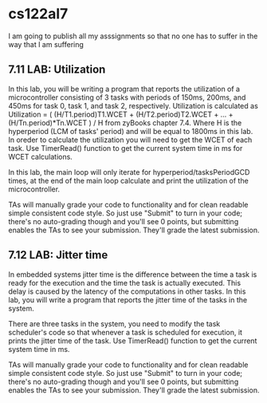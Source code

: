 # cs122al7
I am going to publish all my asssignments so that no one has to suffer in the way that I am suffering

## 7.11 LAB: Utilization

In this lab, you will be writing a program that reports the utilization of a microcontroller consisting of 3 tasks with periods of 150ms, 200ms, and 450ms for task 0, task 1, and task 2, respectively. Utilization is calculated as Utilization = ( (H/T1.period)T1.WCET + (H/T2.period)T2.WCET + … + (H/Tn.period)*Tn.WCET ) / H from zyBooks chapter 7.4. Where H is the hyperperiod (LCM of tasks' period) and will be equal to 1800ms in this lab. In oreder to calculate the utilization you will need to get the WCET of each task. Use TimerRead() function to get the current system time in ms for WCET calculations.

In this lab, the main loop will only iterate for hyperperiod/tasksPeriodGCD times, at the end of the main loop calculate and print the utilization of the microcontroller.

TAs will manually grade your code to functionality and for clean readable simple consistent code style. So just use "Submit" to turn in your code; there's no auto-grading though and you'll see 0 points, but submitting enables the TAs to see your submission. They'll grade the latest submission.

## 7.12 LAB: Jitter time
In embedded systems jitter time is the difference between the time a task is ready for the execution and the time the task is actually executed. This delay is caused by the latency of the computations in other tasks. In this lab, you will write a program that reports the jitter time of the tasks in the system.

There are three tasks in the system, you need to modify the task scheduler's code so that whenever a task is scheduled for execution, it prints the jitter time of the task. Use TimerRead() function to get the current system time in ms.

TAs will manually grade your code to functionality and for clean readable simple consistent code style. So just use "Submit" to turn in your code; there's no auto-grading though and you'll see 0 points, but submitting enables the TAs to see your submission. They'll grade the latest submission.
